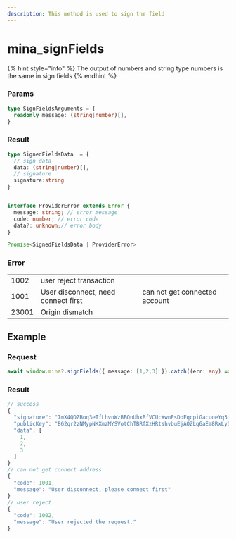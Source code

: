 ```yaml
---
description: This method is used to sign the field
---
```


# mina\_signFields

{% hint style="info" %}
The output of numbers and string type numbers is the same in sign fields&#x20;
{% endhint %}

### Params

```typescript
type SignFieldsArguments = {
  readonly message: (string|number)[],
}
```

### Result

```typescript
type SignedFieldsData  = {
  // sign data
  data: (string|number)[],
  // signature
  signature:string
}


interface ProviderError extends Error {
  message: string; // error message
  code: number; // error code 
  data?: unknown;// error body 
}

Promise<SignedFieldsData | ProviderError>
```

### Error

|        |                                     |                               |
| ------ | ----------------------------------- | ----------------------------- |
| 1002   | user reject transaction             |                               |
| 1001   | User disconnect, need connect first | can not get connected account |
| 23001 | Origin dismatch                     |                               |

## Example

### Request

```typescript
await window.mina?.signFields({ message: [1,2,3] }).catch((err: any) => err);
```

### Result

```typescript
// success 
{
  "signature": "7mX4QDZBoq3eTfLhvoWzBBQnUhxBfVCUcXwnPsDoEqcpiGacuoeYq3i9HpMfFUvvTz5qG4C2zqCDDBoB5KPamAko15m4wMiS",
  "publicKey": "B62qr2zNMypNKXmzMYSVotChTBRfXzHRtshvbuEjAQZLq6aEa8RxLyD",
  "data": [
    1,
    2,
    3
  ]
}
// can not get connect address
{
  "code": 1001,
  "message": "User disconnect, please connect first"
}
// user reject 
{
  "code": 1002,
  "message": "User rejected the request."
}
```
